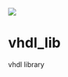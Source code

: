 [![](https://github.com/<sverrham>/<vhdl_lib>/workflows/VUnit%20Tests/badge.svg)](https://github.com/<sverrham>/<vhdl_lib>/actions)

# vhdl_lib
vhdl library
